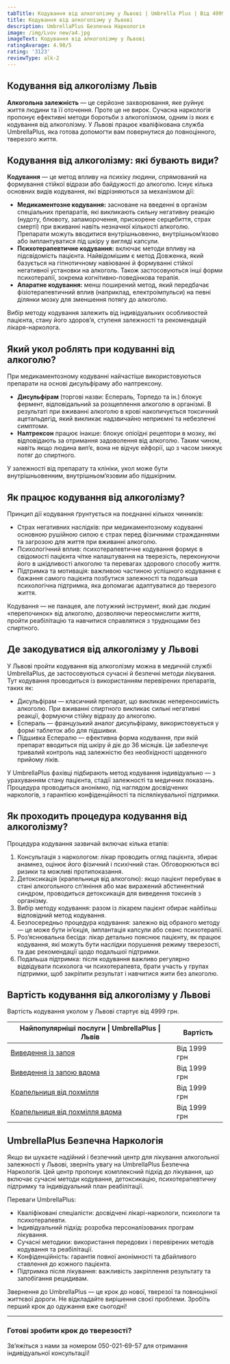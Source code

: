 ```yaml
---
tabTitle: Кодування від алкоголізму у Львові | Umbrella Plus | Від 4999 грн
title: Кодування від алкоголізму у Львові
description: UmbrellaPlus Безпечна Наркологія
image: /img/Lvov new/а4.jpg
imageText: Кодування від алкоголізму у Львові
ratingAvarage: 4.98/5
rating: '3123'
reviewType: alk-2
---
```


## Кодування від алкоголізму Львів

**Алкогольна залежність** — це серйозне захворювання, яке руйнує життя людини та її оточення. Проте це не вирок. Сучасна наркологія пропонує ефективні методи боротьби з алкоголізмом, одним із яких є кодування від алкоголізму. У Львові працює кваліфікована служба UmbrellaPlus, яка готова допомогти вам повернутися до повноцінного, тверезого життя.

## Кодування від алкоголізму: які бувають види?

**Кодування** — це метод впливу на психіку людини, спрямований на формування стійкої відрази або байдужості до алкоголю. Існує кілька основних видів кодування, які відрізняються за механізмом дії:

* **Медикаментозне кодування:** засноване на введенні в організм спеціальних препаратів, які викликають сильну негативну реакцію (нудоту, блювоту, запаморочення, прискорене серцебиття, страх смерті) при вживанні навіть незначної кількості алкоголю. Препарати можуть вводитися внутрішньовенно, внутрішньом’язово або імплантуватися під шкіру у вигляді капсули.
* **Психотерапевтичне кодування:** включає методи впливу на підсвідомість пацієнта. Найвідомішим є метод Довженка, який базується на гіпнотичному навіюванні й формуванні стійкої негативної установки на алкоголь. Також застосовуються інші форми психотерапії, зокрема когнітивно-поведінкова терапія.
* **Апаратне кодування:** менш поширений метод, який передбачає фізіотерапевтичний вплив (наприклад, електроімпульси) на певні ділянки мозку для зменшення потягу до алкоголю.

Вибір методу кодування залежить від індивідуальних особливостей пацієнта, стану його здоров’я, ступеня залежності та рекомендацій лікаря-нарколога.

## Який укол роблять при кодуванні від алкоголю?

При медикаментозному кодуванні найчастіше використовуються препарати на основі дисульфіраму або налтрексону.

* **Дисульфірам** (торгові назви: Еспераль, Торпедо та ін.) блокує фермент, відповідальний за розщеплення алкоголю в організмі. В результаті при вживанні алкоголю в крові накопичується токсичний ацетальдегід, який викликає надзвичайно неприємні та небезпечні симптоми.
* **Налтрексон** працює інакше: блокує опіоїдні рецептори в мозку, які відповідають за отримання задоволення від алкоголю. Таким чином, навіть якщо людина вип’є, вона не відчує ейфорії, що з часом знижує потяг до спиртного.

У залежності від препарату та клініки, укол може бути внутрішньовенним, внутрішньом’язовим або підшкірним.

## Як працює кодування від алкоголізму?

Принцип дії кодування ґрунтується на поєднанні кількох чинників:

* Страх негативних наслідків: при медикаментозному кодуванні основною рушійною силою є страх перед фізичними стражданнями та загрозою для життя при вживанні алкоголю.
* Психологічний вплив: психотерапевтичне кодування формує в свідомості пацієнта чітке налаштування на тверезість, переконуючи його в шкідливості алкоголю та перевагах здорового способу життя.
* Підтримка та мотивація: важливою частиною успішного кодування є бажання самого пацієнта позбутися залежності та подальша психологічна підтримка, яка допомагає адаптуватися до тверезого життя.

Кодування — не панацея, але потужний інструмент, який дає людині «перепочинок» від алкоголю, дозволяючи переосмислити життя, пройти реабілітацію та навчитися справлятися з труднощами без спиртного.

## Де закодуватися від алкоголізму у Львові

У Львові пройти кодування від алкоголізму можна в медичній службі UmbrellaPlus, де застосовуються сучасні й безпечні методи лікування. Тут кодування проводиться із використанням перевірених препаратів, таких як:

* Дисульфірам — класичний препарат, що викликає непереносимість алкоголю. При вживанні спиртного викликає сильні негативні реакції, формуючи стійку відразу до алкоголю.
* Еспераль — французький аналог дисульфіраму, використовується у формі таблеток або для підшивки.
* Підшивка Еспералю — ефективна форма кодування, при якій препарат вводиться під шкіру й діє до 36 місяців. Це забезпечує тривалий контроль над залежністю без необхідності щоденного прийому ліків.

У UmbrellaPlus фахівці підбирають метод кодування індивідуально — з урахуванням стану пацієнта, стадії залежності та медичних показань. Процедура проводиться анонімно, під наглядом досвідчених наркологів, з гарантією конфіденційності та післялікувальної підтримки.

## Як проходить процедура кодування від алкоголізму?

Процедура кодування зазвичай включає кілька етапів:

1. Консультація з наркологом: лікар проводить огляд пацієнта, збирає анамнез, оцінює його фізичний і психічний стан. Обговорюються всі ризики та можливі протипоказання.
2. Детоксикація (крапельниця від алкоголю): якщо пацієнт перебуває в стані алкогольного сп’яніння або має виражений абстинентний синдром, проводиться детоксикація для виведення токсинів з організму.
3. Вибір методу кодування: разом із лікарем пацієнт обирає найбільш відповідний метод кодування.
4. Безпосередньо процедура кодування: залежно від обраного методу — це може бути ін’єкція, імплантація капсули або сеанс психотерапії.
5. Роз’яснювальна бесіда: лікар детально пояснює пацієнту, як працює кодування, які можуть бути наслідки порушення режиму тверезості, та дає рекомендації щодо подальшої підтримки.
6. Подальша підтримка: після кодування важливо регулярно відвідувати психолога чи психотерапевта, брати участь у групах підтримки, щоб закріпити результат і навчитися жити без алкоголю.

## Вартість кодування від алкоголізму у Львові

Вартість кодування уколом у Львові стартує від 4999 грн.

| Найпопулярніші послуги \| UmbrellaPlus \| Львів                                                                 | Вартість     |
| --------------------------------------------------------------------------------------------------------------- | ------------ |
| [Виведення із запоя](https://umbrella-plus.com.ua/uk/lviv/vivod-iz-zapoia-lvov-ua/)                             | Від 1999 грн |
| [Виведення із запою вдома](https://umbrella-plus.com.ua/uk/lviv/vivod-iz-zapoia-na-domy-lv%D1%96v-ua/)          | Від 1999 грн |
| [Крапельниця від похмілля](https://umbrella-plus.com.ua/uk/lviv/kapelnica_ot_alkogola_lvov/)                    | Від 1999 грн |
| [Крапельниця від похмілля вдома](https://umbrella-plus.com.ua/uk/lviv/kapelnica_ot_alkogola_na-domy-lv%D1%96v/) | Від 1999 грн |

## UmbrellaPlus Безпечна Наркологія

Якщо ви шукаєте надійний і безпечний центр для лікування алкогольної залежності у Львові, зверніть увагу на UmbrellaPlus Безпечна Наркологія. Цей центр пропонує комплексний підхід до лікування, що включає сучасні методи кодування, детоксикацію, психотерапевтичну підтримку та індивідуальний план реабілітації.

Переваги UmbrellaPlus:

* Кваліфіковані спеціалісти: досвідчені лікарі-наркологи, психологи та психотерапевти.
* Індивідуальний підхід: розробка персоналізованих програм лікування.
* Сучасні методики: використання передових і перевірених методів кодування та реабілітації.
* Конфіденційність: гарантія повної анонімності та дбайливого ставлення до кожного пацієнта.
* Підтримка після лікування: важливість закріплення результату та запобігання рецидивам.

Звернення до UmbrellaPlus — це крок до нової, тверезої та повноцінної життєвої дороги. Не відкладайте вирішення своєї проблеми. Зробіть перший крок до одужання вже сьогодні!

***

### Готові зробити крок до тверезості?

Зв’яжіться з нами за номером 050-021-69-57 для отримання індивідуальної консультації!
